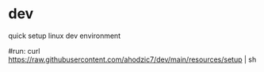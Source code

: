 # dev
quick setup linux dev environment

#run:
curl https://raw.githubusercontent.com/ahodzic7/dev/main/resources/setup | sh
